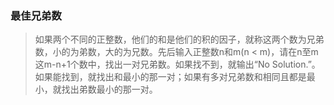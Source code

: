 ### 最佳兄弟数

> 如果两个不同的正整数，他们的和是他们的积的因子，就称这两个数为兄弟数，小的为弟数，大的为兄数。先后输入正整数n和m(n < m)，请在n至m这m-n+1个数中，找出一对兄弟数。如果找不到，就输出“No Solution.”。如果能找到，就找出和最小的那一对；如果有多对兄弟数和相同且都是最小，就找出弟数最小的那一对。



